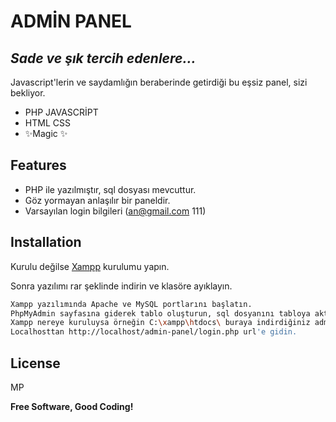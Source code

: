# ADMİN PANEL
## _Sade ve şık tercih edenlere..._

Javascript'lerin ve saydamlığın beraberinde getirdiği
bu eşsiz panel, sizi bekliyor.

- PHP JAVASCRİPT 
- HTML CSS
- ✨Magic ✨

## Features

- PHP ile yazılmıştır, sql dosyası mevcuttur.
- Göz yormayan anlaşılır bir paneldir.
- Varsayılan login bilgileri (an@gmail.com 111)



## Installation

Kurulu değilse [Xampp](https://www.apachefriends.org/tr/index.html) kurulumu yapın.

Sonra yazılımı rar şeklinde indirin ve klasöre ayıklayın.

```sh
Xampp yazılımında Apache ve MySQL portlarını başlatın.
PhpMyAdmin sayfasına giderek tablo oluşturun, sql dosyanını tabloya aktarın.
Xampp nereye kuruluysa örneğin C:\xampp\htdocs\ buraya indirdiğiniz admin-panel adlı klasörü yapıştırın.
Localhosttan http://localhost/admin-panel/login.php url'e gidin.
```

## License

MP

**Free Software, Good Coding!**

[//]: # (These are reference links used in the body of this note and get stripped out when the markdown processor does its job. There is no need to format nicely because it shouldn't be seen. Thanks SO - http://stackoverflow.com/questions/4823468/store-comments-in-markdown-syntax)

   [dill]: <https://github.com/joemccann/dillinger>
   [git-repo-url]: <https://github.com/joemccann/dillinger.git>
   [john gruber]: <http://daringfireball.net>
   [df1]: <http://daringfireball.net/projects/markdown/>
   [markdown-it]: <https://github.com/markdown-it/markdown-it>
   [Ace Editor]: <http://ace.ajax.org>
   [node.js]: <http://nodejs.org>
   [Twitter Bootstrap]: <http://twitter.github.com/bootstrap/>
   [jQuery]: <http://jquery.com>
   [@tjholowaychuk]: <http://twitter.com/tjholowaychuk>
   [express]: <http://expressjs.com>
   [AngularJS]: <http://angularjs.org>
   [Gulp]: <http://gulpjs.com>

   [PlDb]: <https://github.com/joemccann/dillinger/tree/master/plugins/dropbox/README.md>
   [PlGh]: <https://github.com/joemccann/dillinger/tree/master/plugins/github/README.md>
   [PlGd]: <https://github.com/joemccann/dillinger/tree/master/plugins/googledrive/README.md>
   [PlOd]: <https://github.com/joemccann/dillinger/tree/master/plugins/onedrive/README.md>
   [PlMe]: <https://github.com/joemccann/dillinger/tree/master/plugins/medium/README.md>
   [PlGa]: <https://github.com/RahulHP/dillinger/blob/master/plugins/googleanalytics/README.md>
